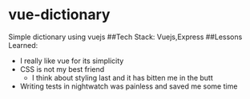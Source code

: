 # vue-dictionary
Simple dictionary using vuejs
##Tech Stack: Vuejs,Express
##Lessons Learned: 
* I really like vue for its simplicity
* CSS is not my best friend
  * I think about styling last and it has bitten me in the butt
* Writing tests in nightwatch was painless and saved me some time

